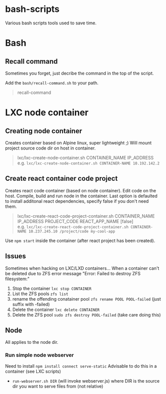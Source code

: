 # bash-scripts
Various bash scripts tools used to save time.

# Bash

## Recall command
Sometimes you forget, just decribe the command in the top of the script.

Add the ```bash/recall-command.sh``` to your path.
>recall-command

# LXC node container

## Creating node container
Creates container based on Alpine linux, super lightweight ;)
Will mount project source code dir on host in container.
>lxc/lxc-create-node-container.sh CONTAINER_NAME IP_ADDRESS
\
e.g. ```lxc/lxc-create-node-container.sh CONTAINER-NAME 10.192.142.2```

## Create react container code project
Creates react code container (based on node container).
Edit code on the host. Compile, build and run node in the container.
Last option is defaulted to install additonal react dependencies, specify false if you don't need them.

>lxc/lxc-create-react-code-project-container.sh CONTAINER_NAME IP_ADDRESS PROJECT_CODE REACT_APP_NAME [false]
\
e.g. ```lxc/lxc-create-react-code-project-container.sh CONTAINER-NAME 10.237.245.10 /project/code my-cool-app```

Use ```npm start``` inside the container (after react project has been created).

## Issues
Sometimes when hacking on LXC/LXD containers...
When a container can't be deleted due to ZFS error message "Error: Failed to destroy ZFS filesystem:"
1. Stop the container ```lxc stop CONTAINER```
2. List the ZFS pools ```zfs list```
3. rename the offending conatainer pool ```zfs rename POOL POOL-failed``` (just suffix with -failed)
4. Delete the container ```lxc delete CONTAINER```
5. Delete the ZFS pool ```sudo zfs destroy POOL-failed``` (take care doing this)    

## Node

All applies to the node dir. 


### Run simple node webserver

Need to install ```npm install connect serve-static```
Advisable to do this in a container (see LXC scripts)

* ```run-webserver.sh DIR``` (will invoke webserver.js) where DIR is the source dir you want to serve files from (not relative)
 
